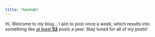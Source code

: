 ```yaml
---
title: *hexhub*
---
```


 <link rel="shortcut icon" type="image/x-icon" href="https://th.bing.com/th/id/R.347a60fe3ad13ec96ed13a691b932496?rik=Z4nld7Xm%2fV6RKA&pid=ImgRaw&r=0&adlt=strict">


Hi, Welcome to my blog... I aim to post once a week, which results into something like <u>at least <strong>52</strong></u> posts a year. Stay tuned for all of my posts!
